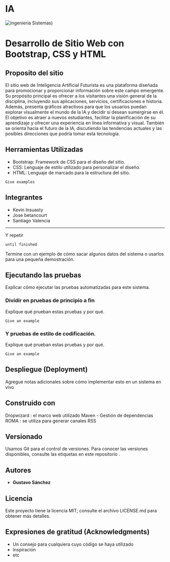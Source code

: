 
# IA



![ingenieria Sistemas ](https://th.bing.com/th/id/OIP.F5Jsexpyntqf_J_j0TBseAHaEQ?rs=1&pid=ImgDetMain))

# Desarrollo de Sitio Web con Bootstrap, CSS y HTML


## Proposito del sitio

El sitio web de Inteligencia Artificial Futurista es una plataforma diseñada para promocionar y proporcionar información sobre este campo emergente. Su propósito principal es ofrecer a los visitantes una visión general de la disciplina, incluyendo sus aplicaciones, servicios, certificaciones e historia. Además, presenta gráficos atractivos para que los usuarios puedan explorar visualmente el mundo de la IA y decidir si desean sumergirse en él. El objetivo es atraer a nuevos estudiantes, facilitar la planificación de su aprendizaje y ofrecer una experiencia en línea informativa y visual. También se orienta hacia el futuro de la IA, discutiendo las tendencias actuales y las posibles direcciones que podría tomar esta tecnología.


## Herramientas Utilizadas

- Bootstrap: Framework de CSS para el diseño del sitio.
- CSS: Lenguaje de estilo utilizado para personalizar el diseño.
- HTML: Lenguaje de marcado para la estructura del sitio.
```
Give examples
```

## Integrantes

- Kevin Insuasty
- Jose betancourt
- Santiago Valencia

---



Y repetir

```
until finished
```

Termine con un ejemplo de cómo sacar algunos datos del sistema o usarlos para una pequeña demostración.

## Ejecutando las pruebas

Explicar cómo ejecutar las pruebas automatizadas para este sistema.

### Dividir en pruebas de principio a fin

Explique qué prueban estas pruebas y por qué.

```
Give an example
```

### Y pruebas de estilo de codificación.

Explique qué prueban estas pruebas y por qué.

```
Give an example
```

## Despliegue (Deployment)

Agregue notas adicionales sobre cómo implementar esto en un sistema en vivo


## Construido con

Dropwizard : el marco web utilizado
Maven - Gestión de dependencias
ROMA : se utiliza para generar canales RSS

## Versionado

Usamos Git para el control de versiones. Para conocer las versiones disponibles, consulte las etiquetas en este repositorio .

## Autores

* **Gustavo Sánchez** 


## Licencia

Este proyecto tiene la licencia MIT; consulte el archivo LICENSE.md para obtener más detalles.

## Expresiones de gratitud (Acknowledgments)

* Un consejo para cualquiera cuyo código se haya utilizado
* Inspiración
* etc
